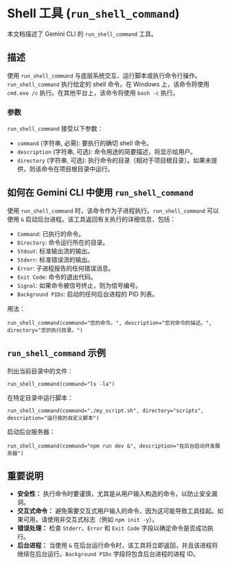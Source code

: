 # Shell 工具 (`run_shell_command`)

本文档描述了 Gemini CLI 的 `run_shell_command` 工具。

## 描述

使用 `run_shell_command` 与底层系统交互、运行脚本或执行命令行操作。`run_shell_command` 执行给定的 shell 命令。在 Windows 上，该命令将使用 `cmd.exe /c` 执行。在其他平台上，该命令将使用 `bash -c` 执行。

### 参数

`run_shell_command` 接受以下参数：

- `command` (字符串, 必需): 要执行的确切 shell 命令。
- `description` (字符串, 可选): 命令用途的简要描述，将显示给用户。
- `directory` (字符串, 可选): 执行命令的目录（相对于项目根目录）。如果未提供，则该命令在项目根目录中运行。

## 如何在 Gemini CLI 中使用 `run_shell_command`

使用 `run_shell_command` 时，该命令作为子进程执行。`run_shell_command` 可以使用 `&` 启动后台进程。该工具返回有关执行的详细信息，包括：

- `Command`: 已执行的命令。
- `Directory`: 命令运行所在的目录。
- `Stdout`: 标准输出流的输出。
- `Stderr`: 标准错误流的输出。
- `Error`: 子进程报告的任何错误消息。
- `Exit Code`: 命令的退出代码。
- `Signal`: 如果命令被信号终止，则为信号编号。
- `Background PIDs`: 启动的任何后台进程的 PID 列表。

用法：

```
run_shell_command(command="您的命令。", description="您对命令的描述。", directory="您的执行目录。")
```

## `run_shell_command` 示例

列出当前目录中的文件：

```
run_shell_command(command="ls -la")
```

在特定目录中运行脚本：

```
run_shell_command(command="./my_script.sh", directory="scripts", description="运行我的自定义脚本")
```

启动后台服务器：

```
run_shell_command(command="npm run dev &", description="在后台启动开发服务器")
```

## 重要说明

- **安全性：** 执行命令时要谨慎，尤其是从用户输入构造的命令，以防止安全漏洞。
- **交互式命令：** 避免需要交互式用户输入的命令，因为这可能导致工具挂起。如果可用，请使用非交互式标志（例如 `npm init -y`）。
- **错误处理：** 检查 `Stderr`、`Error` 和 `Exit Code` 字段以确定命令是否成功执行。
- **后台进程：** 当使用 `&` 在后台运行命令时，该工具将立即返回，并且该进程将继续在后台运行。`Background PIDs` 字段将包含后台进程的进程 ID。 